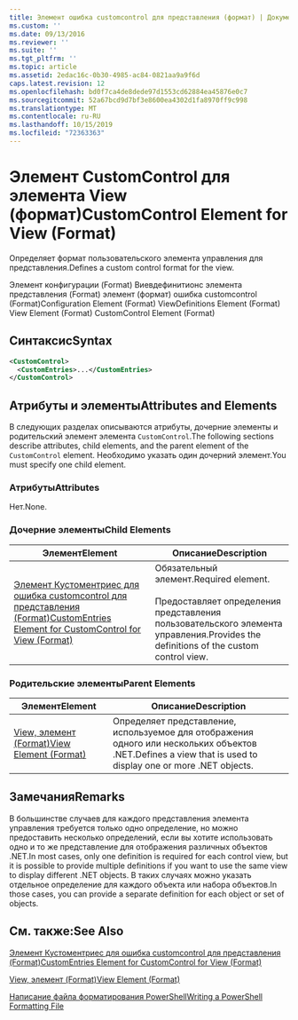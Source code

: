 ```yaml
---
title: Элемент ошибка customcontrol для представления (формат) | Документация Майкрософт
ms.custom: ''
ms.date: 09/13/2016
ms.reviewer: ''
ms.suite: ''
ms.tgt_pltfrm: ''
ms.topic: article
ms.assetid: 2edac16c-0b30-4985-ac84-0821aa9a9f6d
caps.latest.revision: 12
ms.openlocfilehash: bd0f7ca4de8dede97d1553cd62884ea45876e0c7
ms.sourcegitcommit: 52a67bcd9d7bf3e8600ea4302d1fa8970ff9c998
ms.translationtype: MT
ms.contentlocale: ru-RU
ms.lasthandoff: 10/15/2019
ms.locfileid: "72363363"
---
```

# <a name="customcontrol-element-for-view-format"></a><span data-ttu-id="9365e-102">Элемент CustomControl для элемента View (формат)</span><span class="sxs-lookup"><span data-stu-id="9365e-102">CustomControl Element for View (Format)</span></span>

<span data-ttu-id="9365e-103">Определяет формат пользовательского элемента управления для представления.</span><span class="sxs-lookup"><span data-stu-id="9365e-103">Defines a custom control format for the view.</span></span>

<span data-ttu-id="9365e-104">Элемент конфигурации (Format) Виевдефинитионс элемента представления (Format) элемент (формат) ошибка customcontrol (Format)</span><span class="sxs-lookup"><span data-stu-id="9365e-104">Configuration Element (Format) ViewDefinitions Element (Format) View Element (Format) CustomControl Element (Format)</span></span>

## <a name="syntax"></a><span data-ttu-id="9365e-105">Синтаксис</span><span class="sxs-lookup"><span data-stu-id="9365e-105">Syntax</span></span>

```xml
<CustomControl>
  <CustomEntries>...</CustomEntries>
</CustomControl>
```

## <a name="attributes-and-elements"></a><span data-ttu-id="9365e-106">Атрибуты и элементы</span><span class="sxs-lookup"><span data-stu-id="9365e-106">Attributes and Elements</span></span>

<span data-ttu-id="9365e-107">В следующих разделах описываются атрибуты, дочерние элементы и родительский элемент элемента `CustomControl`.</span><span class="sxs-lookup"><span data-stu-id="9365e-107">The following sections describe attributes, child elements, and the parent element of the `CustomControl` element.</span></span> <span data-ttu-id="9365e-108">Необходимо указать один дочерний элемент.</span><span class="sxs-lookup"><span data-stu-id="9365e-108">You must specify one child element.</span></span>

### <a name="attributes"></a><span data-ttu-id="9365e-109">Атрибуты</span><span class="sxs-lookup"><span data-stu-id="9365e-109">Attributes</span></span>

<span data-ttu-id="9365e-110">Нет.</span><span class="sxs-lookup"><span data-stu-id="9365e-110">None.</span></span>

### <a name="child-elements"></a><span data-ttu-id="9365e-111">Дочерние элементы</span><span class="sxs-lookup"><span data-stu-id="9365e-111">Child Elements</span></span>

|<span data-ttu-id="9365e-112">Элемент</span><span class="sxs-lookup"><span data-stu-id="9365e-112">Element</span></span>|<span data-ttu-id="9365e-113">Описание</span><span class="sxs-lookup"><span data-stu-id="9365e-113">Description</span></span>|
|-------------|-----------------|
|[<span data-ttu-id="9365e-114">Элемент Кустоментриес для ошибка customcontrol для представления (Format)</span><span class="sxs-lookup"><span data-stu-id="9365e-114">CustomEntries Element for CustomControl for View (Format)</span></span>](./customentries-element-for-customcontrol-for-view-format.md)|<span data-ttu-id="9365e-115">Обязательный элемент.</span><span class="sxs-lookup"><span data-stu-id="9365e-115">Required element.</span></span><br /><br /> <span data-ttu-id="9365e-116">Предоставляет определения представления пользовательского элемента управления.</span><span class="sxs-lookup"><span data-stu-id="9365e-116">Provides the definitions of the custom control view.</span></span>|

### <a name="parent-elements"></a><span data-ttu-id="9365e-117">Родительские элементы</span><span class="sxs-lookup"><span data-stu-id="9365e-117">Parent Elements</span></span>

|<span data-ttu-id="9365e-118">Элемент</span><span class="sxs-lookup"><span data-stu-id="9365e-118">Element</span></span>|<span data-ttu-id="9365e-119">Описание</span><span class="sxs-lookup"><span data-stu-id="9365e-119">Description</span></span>|
|-------------|-----------------|
|[<span data-ttu-id="9365e-120">View, элемент (Format)</span><span class="sxs-lookup"><span data-stu-id="9365e-120">View Element (Format)</span></span>](./view-element-format.md)|<span data-ttu-id="9365e-121">Определяет представление, используемое для отображения одного или нескольких объектов .NET.</span><span class="sxs-lookup"><span data-stu-id="9365e-121">Defines a view that is used to display one or more .NET objects.</span></span>|

## <a name="remarks"></a><span data-ttu-id="9365e-122">Замечания</span><span class="sxs-lookup"><span data-stu-id="9365e-122">Remarks</span></span>

<span data-ttu-id="9365e-123">В большинстве случаев для каждого представления элемента управления требуется только одно определение, но можно предоставить несколько определений, если вы хотите использовать одно и то же представление для отображения различных объектов .NET.</span><span class="sxs-lookup"><span data-stu-id="9365e-123">In most cases, only one definition is required for each control view, but it is possible to provide multiple definitions if you want to use the same view to display different .NET objects.</span></span> <span data-ttu-id="9365e-124">В таких случаях можно указать отдельное определение для каждого объекта или набора объектов.</span><span class="sxs-lookup"><span data-stu-id="9365e-124">In those cases, you can provide a separate definition for each object or set of objects.</span></span>

## <a name="see-also"></a><span data-ttu-id="9365e-125">См. также:</span><span class="sxs-lookup"><span data-stu-id="9365e-125">See Also</span></span>

[<span data-ttu-id="9365e-126">Элемент Кустоментриес для ошибка customcontrol для представления (Format)</span><span class="sxs-lookup"><span data-stu-id="9365e-126">CustomEntries Element for CustomControl for View (Format)</span></span>](./customentries-element-for-customcontrol-for-view-format.md)

[<span data-ttu-id="9365e-127">View, элемент (Format)</span><span class="sxs-lookup"><span data-stu-id="9365e-127">View Element (Format)</span></span>](./view-element-format.md)

[<span data-ttu-id="9365e-128">Написание файла форматирования PowerShell</span><span class="sxs-lookup"><span data-stu-id="9365e-128">Writing a PowerShell Formatting File</span></span>](./writing-a-powershell-formatting-file.md)
